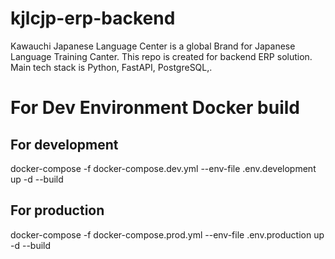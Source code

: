 # kjlcjp-erp-backend
Kawauchi Japanese Language Center is a global Brand for Japanese Language Training Canter. This repo is created for backend ERP solution. Main tech stack is Python, FastAPI, PostgreSQL,.

# For Dev Environment Docker build

## For development
docker-compose -f docker-compose.dev.yml --env-file .env.development up -d --build

## For production
docker-compose -f docker-compose.prod.yml --env-file .env.production up -d --build

